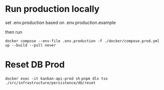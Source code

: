 # Run production locally

set .env.production based on .env.production.example

then run

`docker compose --env-file .env.production -f ./docker/compose.prod.yml up --build --pull never`

# Reset DB Prod

`docker exec -it kanban-api-prod sh`
`pnpm dlx tsx ./src/infrastructure/persistence/db/reset`
